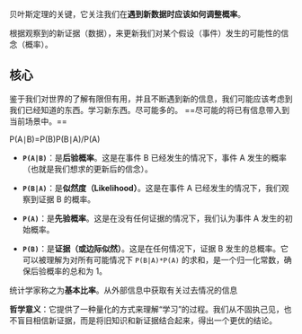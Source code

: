 贝叶斯定理的关键，它关注我们在**遇到新数据时应该如何调整概率**。

根据观察到的新证据（数据），来更新我们对某个假设（事件）发生的可能性的信念（概率）。

## 核心
鉴于我们对世界的了解有限但有用，并且不断遇到新的信息，我们可能应该考虑到我们已经知道的东西。学习新东西。尽可能多的。
==尽可能的将已有信息带入到当前场景中。==

P(A∣B)=P(B)P(B∣A)/P(A)​

- **`P(A|B)`**：是**后验概率**。这是在事件 B 已经发生的情况下，事件 A 发生的概率（也就是我们想求的更新后的信念）。
    
- **`P(B|A)`**：是**似然度（Likelihood）**。这是在事件 A 已经发生的情况下，我们观察到证据 B 的概率。
    
- **`P(A)`**：是**先验概率**。这是在没有任何证据的情况下，我们认为事件 A 发生的初始概率。
    
- **`P(B)`**：是**证据（或边际似然）**。这是在任何情况下，证据 B 发生的总概率。它可以被理解为对所有可能情况下 `P(B|A)*P(A)` 的求和，是一个归一化常数，确保后验概率的总和为 1。


统计学家称之为**基本比率**。从外部信息中获取有关过去情况的信息


**哲学意义**：它提供了一种量化的方式来理解“学习”的过程。我们从不固执己见，也不盲目相信新证据，而是将旧知识和新证据结合起来，得出一个更优的结论。